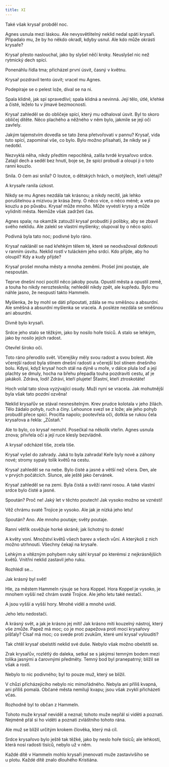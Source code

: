 ```yaml
---
title: XI
---
```


Také však krysař probděl noc.

Agnes usnula mezi láskou. Ale nevysvětlitelný neklid nedal spáti krysaři. Připadalo mu, že by ho někdo okradl, kdyby usnul. Ale kdo může okrásti krysaře?

Krysař přesto naslouchal, jako by slyšel něčí kroky. Neuslyšel nic než rytmický dech spící.

Ponenáhlu řídla tma; přicházel první úsvit, časný v květnu.

Krysař pozdravil tento úsvit; vracel mu Agnes.

Podepíraje se o pelest lože, díval se na ni.

Spala klidně, jak spí spravedliví; spala klidná a nevinná. Její tělo, útlé, křehké a čisté, leželo tu v jímavé bezmocnosti.

Krysař zahleděl se do obličeje spící, který mu odhaloval úsvit. Byl to skoro obličej dítěte. Něco plachého a něžného v něm bylo, jakmile se její oči zavřely.

Jakým tajemstvím dovedla se tato žena přetvořovati v pannu? Krysař, vida tuto spící, zapomínal vše, co bylo. Bylo možno přísahati, že nikdy se jí nedotkl.

Nezvyklá něha, nikdy předtím nepocítěná, zalila tvrdé krysařovo srdce. Zatajil dech a seděl bez hnutí, boje se, že spící probudí a oloupí ji o toto ranní kouzlo.

Snila. O čem asi snila? O loutce, o dětských hrách, o motýlech, kteří ulétají?

A krysaře ranila úzkost.

Nikdy se mu Agnes nezdála tak krásnou; a nikdy necítil, jak lehko porušitelnou a mizivou je krása ženy. O něco více, o něco méně; a veta po kouzlu a po půvabu. Krysař může mnoho. Může vyvésti krysy a může vylidniti města. Nemůže však zadržeti čas.

Agnes spala; na okamžik zatoužil krysař probuditi ji polibky, aby se zbavil svého neklidu. Ale zalekl se vlastní myšlenky; olupoval by o něco spící.

Podivná byla tato noc; podivné bylo ráno.

Krysař nakláněl se nad křehkým tělem té, které se neodvažoval dotknouti v ranním úsvitu. Neklid rostl v tuláckém jeho srdci. Kdo přijde, aby ho oloupil? Kdy a kudy přijde?

Krysař prošel mnoha městy a mnoha zeměmi. Prošel jimi poutaje, ale nespoután.

Teprve dnešní noci pocítil něco jakoby pouta. Opustil města a opustil země, a touha ho nikdy neroztesknila; nehleděl nikdy zpět, ale kupředu. Bylo mu náhle jasno, že neopustí takto Hammeln.

Myšlenka, že by mohl se dáti připoutati, zdála se mu směšnou a absurdní. Ale směšná a absurdní myšlenka se vracela. A posléze nezdála se směšnou ani absurdní.

Divně bylo krysaři.

Srdce jeho stalo se těžkým, jako by nosilo hoře tisíců. A stalo se lehkým, jako by nosilo jejich radost.

Otevřel široko oči.

Toto ráno přerodilo svět. Včerejšky měly svou radost a svou bolest. Ale včerejší radost byla stínem dnešní radosti a včerejší bol stínem dnešního bolu. Kdysi, když krysař hoch stál na dýně u moře, v dálce plula loď a její plachty se dmuly, hocha na břehu přepadla touha pozdraviti cestu, ať je jakákoli. Zdráva, lodi! Zdrávi, kteří plujete! Šťastní, kteří ztroskotáte!

Hoch volal tato slova vyzývající osudy. Muži nyní se vracela. Jak mohutnější byla však tato pozdní ozvěna!

Neklid krysařův se stával nesnesitelným. Krev prudce kolotala v jeho žilách. Tělo žádalo pohyb, ruch a činy. Lehounce svezl se z lože; ale jeho pohyb probudil přece spící. Procitla napolo; pootevřela oči, dotkla se rukou čela krysařova a řekla: „Zůstaň.“

Ale to bylo, co krysař nemohl. Posečkal na několik vteřin. Agnes usnula znova; přivřela oči a její ruce klesly bezvládně.

A krysař odcházel tiše, zcela tiše.

Krysař vyšel do zahrady. Jaká to byla zahrada! Keře byly nové a záhony nové; stromy sypaly tolik květů na cestu.

Krysař zahleděl se na nebe. Bylo čisté a jasné a větší než včera. Den, ale v prvých počátcích. Slunce, ale ještě jako červánek.

Krysař zahleděl se na zemi. Byla čistá a svěží ranní rosou. A také vlastní srdce bylo čisté a jasné.

Spoután? Proč ne! Jaký let v těchto poutech! Jak vysoko možno se vznésti!

Věž chrámu svaté Trojice je vysoko. Ale jak je nízká jeho letu!

Spoután? Ano. Ale mnoho poutaje; světy poutaje.

Ranní větřík osvěžuje horké skráně; jak lichotný to dotek!

A květy voní. Množství květů všech barev a všech vůní. A kterýkoli z nich možno utrhnouti. Všechny čekají na krysaře.

Lehkým a vítězným pohybem ruky sáhl krysař po kterémsi z nejkrásnějších květů. Vnitřní neklid zastavil jeho ruku.

Rozhlédl se…

Jak krásný byl svět!

Hle, za městem Hammeln rýsuje se hora Koppel. Hora Koppel je vysoko, je mnohem vyšší než chrám svaté Trojice. Ale jeho letu také nestačí.

A jsou vyšší a vyšší hory. Mnohé viděl a mnohé uvidí.

Jeho letu nedostačí.

A krásný svět, a jak je krásno jej míti! Jak krásno míti kouzelný nástroj, který vše zmůže. Papež má moc; co je moc papežova proti moci krysařovy píšťaly? Císař má moc; co svede proti zvukům, které umí krysař vylouditi?

Tak chtěl krysař obelstíti neklid své duše. Nebylo však možno obelstíti se.

Zrak krysařův, rozlétlý do daleka, setkal se s jakýmsi temným bodem mezi tolika jasnými a čarovnými předměty. Temný bod byl pranepatrný; blížil se však a rostl.

Nebylo to nic podivného; byl to pouze muž, který se blížil.

V chůzi přicházejícího nebylo nic mimořádného. Nebyla ani příliš kvapná, ani příliš pomalá. Občané města nemilují kvapu; jsou však zvyklí přicházeti včas.

Rozhodně byl to občan z Hammeln.

Tohoto muže krysař neviděl a neznal; tohoto muže nepřál si viděti a poznati. Nejméně přál si ho viděti a poznati zvláštního tohoto rána.

Ale muž se blížil určitým krokem člověka, který má cíl.

Srdce krysařovo bylo ještě tak těžké, jako by neslo hoře tisíců; ale lehkosti, která nosí radosti tisíců, nebylo už v něm.

Každé dítě v Hammeln mohlo krysaři jmenovati muže zasta­vivšího se u plotu. Každé dítě znalo dlouhého Kristiána.
